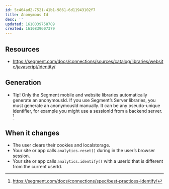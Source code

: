 ```yaml
---
id: 5c464ad2-7521-41b1-9861-6d11943102f7
title: Anonymous Id
desc: ''
updated: 1610839758789
created: 1610839607379
---
```



## Resources
- https://segment.com/docs/connections/sources/catalog/libraries/website/javascript/identity/


## Generation
- Tip! Only the Segment mobile and website libraries automatically generate an anonymousId. If you use Segment’s Server libraries, you must generate an anonymousId manually. It can be any pseudo-unique identifier, for example you might use a sessionId from a backend server. [^1]


## When it changes
- The user clears their cookies and localstorage.
- Your site or app calls `analytics.reset()` during in the user’s browser session.
- Your site or app calls `analytics.identify()` with a userId that is different from the current userId.

[^1]: https://segment.com/docs/connections/spec/best-practices-identify/